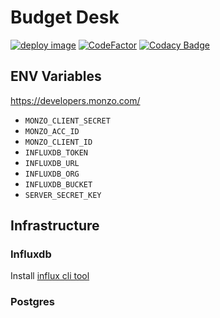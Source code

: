 # Budget Desk
[![deploy image](https://github.com/apmaros/budgetapp/actions/workflows/deploy_image.yml/badge.svg)](https://github.com/apmaros/budgetapp/actions/workflows/deploy_image.yml)
[![CodeFactor](https://www.codefactor.io/repository/github/apmaros/dataengine/badge)](https://www.codefactor.io/repository/github/apmaros/dataengine)
[![Codacy Badge](https://app.codacy.com/project/badge/Grade/aa66adf63d4f4405aa4562cefba17e09)](https://www.codacy.com/gh/apmaros/dataengine/dashboard?utm_source=github.com&amp;utm_medium=referral&amp;utm_content=apmaros/dataengine&amp;utm_campaign=Badge_Grade)

## ENV Variables

https://developers.monzo.com/

- `MONZO_CLIENT_SECRET`
- `MONZO_ACC_ID`
- `MONZO_CLIENT_ID`
- `INFLUXDB_TOKEN`
- `INFLUXDB_URL`
- `INFLUXDB_ORG`
- `INFLUXDB_BUCKET`
- `SERVER_SECRET_KEY`

## Infrastructure

### Influxdb
Install [influx cli tool](https://docs.influxdata.com/influxdb/v1.8/introduction/install/?t=macOS)

### Postgres